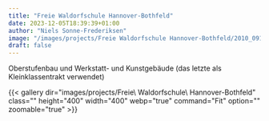 ```yaml
---
title: "Freie Waldorfschule Hannover-Bothfeld"
date: 2023-12-05T18:39:39+01:00
author: "Niels Sonne-Frederiksen"
image: "/images/projects/Freie Waldorfschule Hannover-Bothfeld/2010_0919_Presentation-36.jpg"
draft: false
---
```


Oberstufenbau und Werkstatt- und Kunstgebäude (das letzte als Kleinklassentrakt verwendet)

{{< gallery dir="images/projects/Freie\ Waldorfschule\ Hannover-Bothfeld" class="" height="400" width="400" webp="true" command="Fit" option="" zoomable="true" >}}